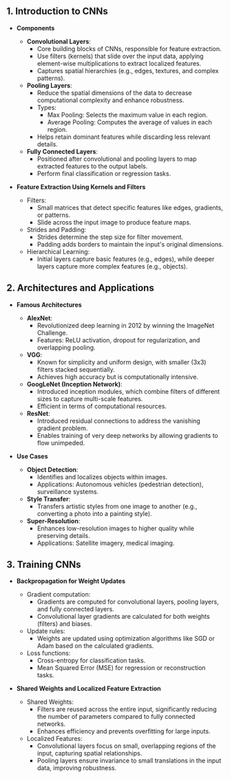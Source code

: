 

## 1. Introduction to CNNs

- **Components**
  - **Convolutional Layers**:
    - Core building blocks of CNNs, responsible for feature extraction.
    - Use filters (kernels) that slide over the input data, applying element-wise multiplications to extract localized features.
    - Captures spatial hierarchies (e.g., edges, textures, and complex patterns).
  - **Pooling Layers**:
    - Reduce the spatial dimensions of the data to decrease computational complexity and enhance robustness.
    - Types:
      - Max Pooling: Selects the maximum value in each region.
      - Average Pooling: Computes the average of values in each region.
    - Helps retain dominant features while discarding less relevant details.
  - **Fully Connected Layers**:
    - Positioned after convolutional and pooling layers to map extracted features to the output labels.
    - Perform final classification or regression tasks.

- **Feature Extraction Using Kernels and Filters**
  - Filters:
    - Small matrices that detect specific features like edges, gradients, or patterns.
    - Slide across the input image to produce feature maps.
  - Strides and Padding:
    - Strides determine the step size for filter movement.
    - Padding adds borders to maintain the input's original dimensions.
  - Hierarchical Learning:
    - Initial layers capture basic features (e.g., edges), while deeper layers capture more complex features (e.g., objects).

## 2. Architectures and Applications

- **Famous Architectures**
  - **AlexNet**:
    - Revolutionized deep learning in 2012 by winning the ImageNet Challenge.
    - Features: ReLU activation, dropout for regularization, and overlapping pooling.
  - **VGG**:
    - Known for simplicity and uniform design, with smaller (3x3) filters stacked sequentially.
    - Achieves high accuracy but is computationally intensive.
  - **GoogLeNet (Inception Network)**:
    - Introduced inception modules, which combine filters of different sizes to capture multi-scale features.
    - Efficient in terms of computational resources.
  - **ResNet**:
    - Introduced residual connections to address the vanishing gradient problem.
    - Enables training of very deep networks by allowing gradients to flow unimpeded.

- **Use Cases**
  - **Object Detection**:
    - Identifies and localizes objects within images.
    - Applications: Autonomous vehicles (pedestrian detection), surveillance systems.
  - **Style Transfer**:
    - Transfers artistic styles from one image to another (e.g., converting a photo into a painting style).
  - **Super-Resolution**:
    - Enhances low-resolution images to higher quality while preserving details.
    - Applications: Satellite imagery, medical imaging.

## 3. Training CNNs

- **Backpropagation for Weight Updates**
  - Gradient computation:
    - Gradients are computed for convolutional layers, pooling layers, and fully connected layers.
    - Convolutional layer gradients are calculated for both weights (filters) and biases.
  - Update rules:
    - Weights are updated using optimization algorithms like SGD or Adam based on the calculated gradients.
  - Loss functions:
    - Cross-entropy for classification tasks.
    - Mean Squared Error (MSE) for regression or reconstruction tasks.

- **Shared Weights and Localized Feature Extraction**
  - Shared Weights:
    - Filters are reused across the entire input, significantly reducing the number of parameters compared to fully connected networks.
    - Enhances efficiency and prevents overfitting for large inputs.
  - Localized Features:
    - Convolutional layers focus on small, overlapping regions of the input, capturing spatial relationships.
    - Pooling layers ensure invariance to small translations in the input data, improving robustness.
